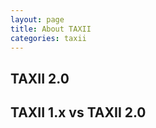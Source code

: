 ```yaml
---
layout: page
title: About TAXII
categories: taxii
---
```


<div class="row">
<div class="col-md-12" markdown="1">


**TAXII 2.0**
-------------




**TAXII 1.x vs TAXII 2.0**
------------------------



</div>
</div>